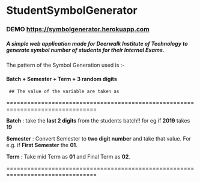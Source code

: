 # StudentSymbolGenerator

### DEMO https://symbolgenerator.herokuapp.com 

##### A simple web application made for Deerwalk Institute of Technology to generate symbol number of students for their Internal Exams.

The pattern of the Symbol Generation used is :-
#### Batch + Semester + Term + 3 random digits 

`` ## The value of the variable are taken as``


 ================================================================================


 **Batch** : take the **last 2 digits** from the students batch!!  for eg  if **2019** takes **19**
 
 **Semester** : Convert Semester to **two digit number** and take that value. For e.g. if **First Semester** the **01**.
 
 **Term** : Take mid Term as **01** and Final Term as **02**.
 
 

 ================================================================================

 
 

